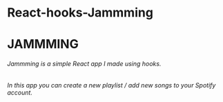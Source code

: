 # React-hooks-Jammming

# JAMMMING

###### Jammming is a simple React app I made using hooks. 

###### In this app you can create a new playlist / add new songs to your Spotify account.
